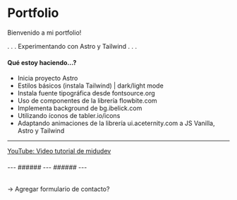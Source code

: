 # Portfolio

Bienvenido a mi portfolio!

. . . Experimentando con Astro y Tailwind . . .

#### Qué estoy haciendo...?

- Inicia proyecto Astro
- Estilos básicos (instala Tailwind) | dark/light mode
- Instala fuente tipográfica desde fontsource.org
- Uso de componentes de la librería flowbite.com
- Implementa background de bg.ibelick.com 
- Utilizando íconos de tabler.io/icons
- Adaptando animaciones de la librería ui.aceternity.com a JS Vanilla, Astro y Tailwind


____________________________

[YouTube: Video tutorial de midudev](
https://youtu.be/HEMvsJTBweY?si=taXuEovxSKjyL3lD)


###### --- ###### --- ###### ---
-> Agregar formulario de contacto?